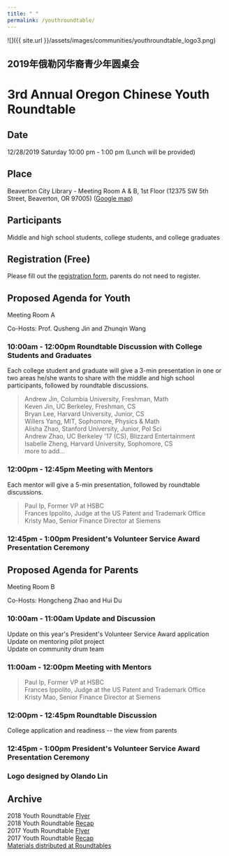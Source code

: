 ```yaml
---
title: " "
permalink: /youthroundtable/
---
```


![]({{ site.url }}/assets/images/communities/youthroundtable_logo3.png)

## 2019年俄勒冈华裔青少年圆桌会
# 3rd Annual Oregon Chinese Youth Roundtable

## Date
12/28/2019 Saturday 10:00 pm - 1:00 pm (Lunch will be provided)

## Place
Beaverton City Library - Meeting Room A & B, 1st Floor (12375 SW 5th Street, Beaverton, OR 97005) ([Google map](https://www.google.com/maps/place/12375+SW+5th+St,+Beaverton,+OR+97005/@45.4841084,-122.8062115,17z/data=!3m1!4b1!4m5!3m4!1s0x54950c21b4d2e3ad:0x21b979fd65c64c83!8m2!3d45.4841084!4d-122.8040228))

## Participants

Middle and high school students, college students, and college graduates

## Registration (Free)

Please fill out the [registration form](https://docs.google.com/forms/d/e/1FAIpQLSdwdICtXpzR0W3BzSSQVAR53tuPV07nIF2MDtEXfuo2Pgvl1Q/viewform?usp=sf_link), parents do not need to register.

## Proposed Agenda for Youth

Meeting Room A

Co-Hosts: Prof. Qusheng Jin and Zhunqin Wang

### 10:00am - 12:00pm Roundtable Discussion with College Students and Graduates

Each college student and graduate will give a 3-min presentation in one or two areas he/she wants to share with the middle and high school participants, followed by roundtable discussions.

> Andrew Jin, Columbia University, Freshman, Math  
> Keven Jin, UC Berkeley, Freshman, CS  
> Bryan Lee, Harvard University, Junior, CS  
> Willers Yang, MIT, Sophomore, Physics & Math  
> Alisha Zhao, Stanford University, Junior, Pol Sci  
> Andrew Zhao, UC Berkeley '17 (CS), Blizzard Entertainment  
> Isabelle Zheng, Harvard University, Sophomore, CS  
> more to add...  

### 12:00pm - 12:45pm Meeting with Mentors

Each mentor will give a 5-min presentation, followed by roundtable discussions.

> Paul Ip, Former VP at HSBC  
> Frances Ippolito, Judge at the US Patent and Trademark Office  
> Kristy Mao, Senior Finance Director at Siemens  

### 12:45pm - 1:00pm President's Volunteer Service Award Presentation Ceremony

## Proposed Agenda for Parents

Meeting Room B

Co-Hosts: Hongcheng Zhao and Hui Du

### 10:00am - 11:00am Update and Discussion

Update on this year's President's Volunteer Service Award application  
Update on mentoring pilot project  
Update on community  drum team  

### 11:00am - 12:00pm Meeting with Mentors

> Paul Ip, Former VP at HSBC  
> Frances Ippolito, Judge at the US Patent and Trademark Office  
> Kristy Mao, Senior Finance Director at Siemens  

### 12:00pm - 12:45pm Roundtable Discussion

College application and readiness -- the view from parents

### 12:45pm - 1:00pm President's Volunteer Service Award Presentation Ceremony

### Logo designed by Olando Lin

## Archive

2018 Youth Roundtable [Flyer](/assets/pdf/youth-roundtable-2018.pdf)  
2018 Youth Roundtable [Recap](http://pdxchinese.org/youth-roundtable-2018-recap/)  
2017 Youth Roundtable [Flyer](/assets/pdf/youth-roundtable-2017.pdf)  
2017 Youth Roundtable [Recap](http://pdxchinese.org/youth-roundtable-2017-recap/)  
[Materials distributed at Roundtables](http://pdxchinese.org/resources/benefits_resources/roundtable/)
